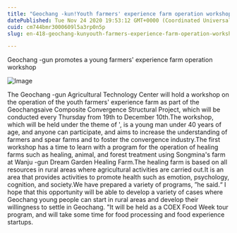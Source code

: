 ```yaml
---
title: "Geochang -kun!Youth farmers' experience farm operation workshop"
datePublished: Tue Nov 24 2020 19:53:12 GMT+0000 (Coordinated Universal Time)
cuid: cm744bmr3000609l5a3rp0n5p
slug: en-418-geochang-kunyouth-farmers-experience-farm-operation-workshop

---
```



Geochang -gun promotes a young farmers' experience farm operation workshop

![Image](https://cdn.hashnode.com/res/hashnode/image/upload/v1739498210088/ded57b98-9bb4-4a98-a461-4a283c9fb368.png)

The Geochang -gun Agricultural Technology Center will hold a workshop on the operation of the youth farmers' experience farm as part of the Geochangsaive Composite Convergence Structural Project, which will be conducted every Thursday from 19th to December 10th.The workshop, which will be held under the theme of ', is a young man under 40 years of age, and anyone can participate, and aims to increase the understanding of farmers and spear farms and to foster the convergence industry.The first workshop has a time to learn with a program for the operation of healing farms such as healing, animal, and forest treatment using Songmina's farm at Wanju -gun Dream Garden Healing Farm.The healing farm is based on all resources in rural areas where agricultural activities are carried out.It is an area that provides activities to promote health such as emotion, psychology, cognition, and society.We have prepared a variety of programs, ”he said.“ I hope that this opportunity will be able to develop a variety of cases where Geochang young people can start in rural areas and develop their willingness to settle in Geochang. ”It will be held as a COEX Food Week tour program, and will take some time for food processing and food experience startups.